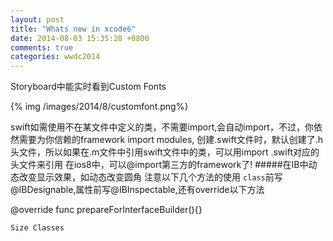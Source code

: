 ```yaml
---
layout: post
title: "Whats new in xcode6"
date: 2014-08-03 15:35:28 +0800
comments: true
categories: wwdc2014
---
```

Storyboard中能实时看到Custom Fonts

{% img /images/2014/8/customfont.png%}

swift如需使用不在某文件中定义的类，不需要import,会自动import，不过，你依然需要为你信赖的framework import modules,
创建.swift文件时，默认创建了.h头文件，所以如果在.m文件中引用swift文件中的类，可以用import .swift对应的头文件来引用
在ios8中，可以@import第三方的framework了!
#####在IB中动态改变显示效果，如动态改变圆角
注意以下几个方法的使用
`class`前写@IBDesignable,属性前写@IBInspectable,还有override以下方法

@override func prepareForInterfaceBuilder(){}

`Size Classes`



